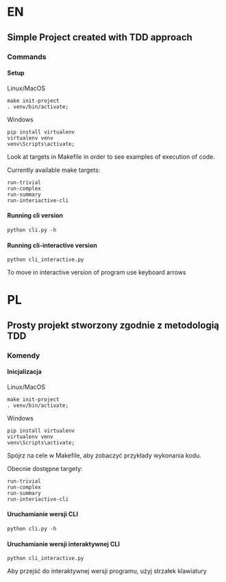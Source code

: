 # EN
## Simple Project created with TDD approach

### Commands

#### Setup 
Linux/MacOS
```
make init-project
. venv/bin/activate; 
```
Windows
```
pip install virtualenv
virtualenv venv
venv\Scripts\activate; 
```

Look at targets in Makefile in order to see examples of execution of code.

Currently available make targets:
```
run-trivial
run-complex
run-summary
run-interiactive-cli
```

#### Running cli version
```
python cli.py -h
```
#### Running cli-interactive version
```
python cli_interactive.py
```
To move in interactive version of program use keyboard arrows

# PL
## Prosty projekt stworzony zgodnie z metodologią TDD

### Komendy 

#### Inicjalizacja
Linux/MacOS
```
make init-project
. venv/bin/activate; 
```
Windows
```
pip install virtualenv
virtualenv venv
venv\Scripts\activate; 
```
Spójrz na cele w Makefile, aby zobaczyć przykłady wykonania kodu.

Obecnie dostępne targety:
```
run-trivial
run-complex
run-summary
run-interiactive-cli
```

#### Uruchamianie wersji CLI
```
python cli.py -h
```
####  Uruchamianie wersji interaktywnej CLI
```
python cli_interactive.py
```
Aby przejść do interaktywnej wersji programu, użyj strzałek klawiatury